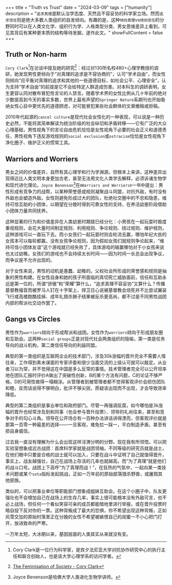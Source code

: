 +++
title = "Truth vs Trust"
date = "2024-03-09"
tags = ["humanity"]
description = "``追求真理``是默认治学态度、天然且不容妥协的科学家立场。然而``追求信任``则是绝大多数人类组织的自发倾向。有趣的是，这种``倾向真理``vs``倾向信任``的分野同时可以在人类文化学、组织行为学、人格类型分类、男女思维差异上看到。可见其背后有某种更本质的结构等待发掘，遂作此文。"
showFullContent = false
+++

## Truth or Non-harm
``Cory Clark``[^1]在访谈中提及她的研究[^2]：经过对130所名校480+心理学教授的调研，她发现男性更倾向于“对真理的追求是不容协商的”，认可“学术自由”，而女性则倾向“应平衡对真理的追求和其他的一些道德目标，如社会公平、心理安全”，认为支持“学术自由”的前提是它不会给特定人群造成伤害。对本科生的调研表明，女生更容认同对散布冒犯性言论的人禁言。随着学术界的女性比例从几十年前的绝对少数提高到今天的事实多数，世界上最有声望的``Springer Nature``系期刊也开始吸纳女性心目中更优先的道德顾虑，对可能冒犯某些社会群体的文章撤稿或拒稿。

2010年代起源的``cancel culture``是现代社会女性化的一种表现，可以说是一种历史必然，不能将其简单解读为统治阶级的社会纵切和矛盾转移——它有广泛的大众心理基础，男性视角下的言论自由危机恰恰是女性视角下必要的社会正义和道德责任，男性视角下违反游戏规则的``social exclusion``或``ostracism``恰恰是女性视角下净化圈子、维护正义的惯常工具。

## Warriors and Worriers
男女之间的价值差异，自然有其心理学和行为学渊源。但根本上来讲，这种差异出现得远比人类文明本身更加古老，甚至无法用文化人类学去解释，必须诉诸生物学和现代进化理论。``Joyce Benenson``[^3]在``《Warriors and Worriers》``一书中提出：男性形成有竞争力的战帮，以某种荣誉感或规则凝聚战斗同盟，对抗外敌，有时没有外敌也会塑造外敌。女性则避免形成过大的团队，杜绝社交圈中的不忠和隐患，维持可信互助的小团体，以期望在分娩时得到可靠女性的支持，在养活幼崽阶段借助小团体力量共同抚养。

这种显著的行为和价值差异在人类幼崽时期就已经分化：小男孩在一起玩耍时极度重视规则，会花大量时间制定规则、利用规则、争论规则、绕过规则、维护规则，这种游戏可以一直玩下去。而小女孩们一起玩耍时则会轮流去赢，哪怕年纪大些的女孩本可以每轮都赢。没有女孩争论规则，因为假如女孩们就规则争论起来，“维持可信小团体友谊”这个游戏就已经失败了，具体游戏的输赢哪怕对于小女孩来说也太过幼稚。女孩们的游戏也不会持续太长时间——因为时间一长总会出现争议，而争议是不允许出现的。

对于女性来说，男性的动机是愚蠢、幼稚的。父权社会所形成的荣誉感和规则是抽象的男性构建。在女性自身和她的孩子所面临的真切死亡威胁面前，信任和互助永远是第一位的，所谓“骄傲”和“荣耀”算什么，“追求真理不容妥协”又算什么？传播基督教福音而被罗马人钉在十字架上、捍卫日心说被基督教会烧死并不比尝试翼装飞行或高楼跑酷挂掉、成年礼猎杀狮子结果被反杀更高尚，都不过是不同男性战团内部的帮派社交动作罢了。

## Gangs vs Circles
男性作为``warriors``倾向于形成帮派和战团。女性作为``worriers``倾向于形成朋友圈和互助会。这两种``social groups``正是对现代社会两类组织的隐喻，第一类是任务导向的战斗机构，第二类信任导向的利益同盟。

典型的第一类组织是互联网企业的技术部门，涉及30k涨幅的晋升完全不需要人情往来，工作得到素未谋面的专家评委和很少当面交流的上级认可就可以敲定。从业者习以为常，并不觉得这在中国是多么反常的事情。技术管理者完全可以公开坦率地在团队汇报时评价A做出了突破性创新，B的某个方法有问题，C的论证不够严格，D的可用性做得一塌糊涂。从管理者到被管理者都不觉得客观评价会损伤团队和睦，反而话说得不够明白，批评不够尖锐，质疑该出现而不出现，才会导致效率降低。

典型的第二类组织是事业单位和政府部门。尽管一再强调反腐，如今哪怕是3k涨幅的晋升也经常涉及到和同事（也会参与晋升投票）、领导的礼尚往来，甚至和竞争对手的勾心斗角。领导在公开场合有一百种办法讲话讲得漂亮，但客观评价就是那第一百零一种最差的选择——一旦客观，难免拉一踩一，平白制造矛盾，甚至有损自身威信。

过去我一直没有理解为什么会出现这样泾渭分明的分野。现在我有所领悟。可以把实验室想象成远古战团：首席科学家就是战团领袖，不同等级的研究员就是战士，在他们眼中只要是合格的战士就可以加入，只要在战斗中证明了自己就值得晋升，事实上，战友越强壮，自己在战场上存活的几率也就越高。而“为了真理”就是他们的战斗口号。战团上下高呼“为了真理而战！”，在狂热的气氛中，一起向某一类技术问题或某个``sota``指标发起挑战，正如一万年前的原始部落猎杀野兽，或屠戮其他部族。

类似的，可以把事业单位等职能部门想象成姐妹互助会。在这个小圈子中，队友更强壮也不会增加自己在战场上的生存几率，事实上很可能根本没有外敌可言，也不必上战场，但任何一个看似笑容可亲的成员都能暗地里进行举报，或在晋升投票时暗自投下反对你的一票。这种背叛成了最大的恐惧，你不希望出现这种背叛，正如风雪交加的原始村落里正在分娩的女性不希望被嫉恨自己的闺蜜一不小心把门打开，放进致命的严寒。

一万年太短，大冰期以来，基因层面的人类其实从来就没有变。

[^1]: Cory Clark是一位行为科学家，是宾夕法尼亚大学对抗协作研究中心的执行主任和联合创始人，也是该大学心理学系的访问学者。
[^2]: [The Feminisation of Society - Cory Clark](https://www.youtube.com/watch?reload=9&app=desktop&v=1GYtRo5Ggvo&ab_channel=MaidenMotherMatriarchwithLouisePerry)
[^3]: Joyce Benenson是哈佛大学人类进化生物学讲师。
